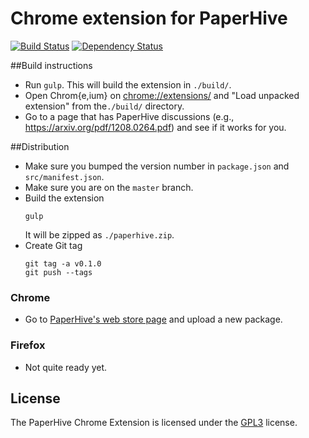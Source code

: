 # Chrome extension for PaperHive

[![Build
Status](https://travis-ci.org/paperhive/paperhive-chrome-extension.svg?branch=master)](https://travis-ci.org/paperhive/paperhive-chrome-extension)
[![Dependency
Status](https://gemnasium.com/paperhive/paperhive-chrome-extension.svg)](https://gemnasium.com/paperhive/paperhive-chrome-extension)

##Build instructions
* Run `gulp`. This will build the extension in `./build/`.
* Open Chrom{e,ium} on [chrome://extensions/](chrome://extensions/) and "Load unpacked extension" from
the`./build/` directory.
* Go to a page that has PaperHive discussions (e.g., https://arxiv.org/pdf/1208.0264.pdf) and see if it works for you.

##Distribution
* Make sure you bumped the version number in `package.json` and
  `src/manifest.json`.
* Make sure you are on the `master` branch.
* Build the extension
  ```
  gulp
  ```
  It will be zipped as `./paperhive.zip`.
* Create Git tag
  ```
  git tag -a v0.1.0
  git push --tags
  ```

### Chrome
* Go to [PaperHive's web store page](https://chrome.google.com/webstore/developer/edit/fihafdlllifbanclcjljledeifcdjbok)
  and upload a new package.

### Firefox
* Not quite ready yet.

## License
The PaperHive Chrome Extension is licensed under the
[GPL3](https://www.gnu.org/licenses/gpl.html) license.
